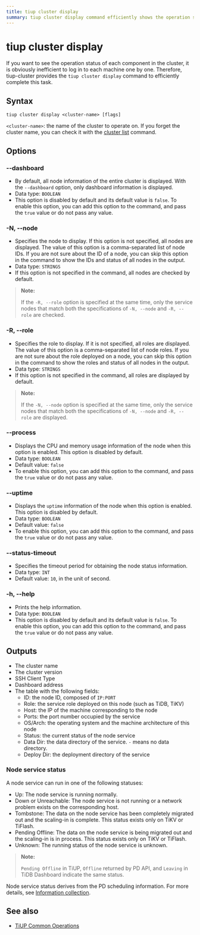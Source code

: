 ```yaml
---
title: tiup cluster display
summary: tiup cluster display command efficiently shows the operation status of each component in the cluster. It provides options to display dashboard information, node status, CPU and memory usage, and more. The output includes cluster name, version, SSH client type, dashboard address, and a table with node details. Node service status can be Up, Down, Tombstone, Pending Offline, or Unknown.
---
```


# tiup cluster display

If you want to see the operation status of each component in the cluster, it is obviously inefficient to log in to each machine one by one. Therefore, tiup-cluster provides the `tiup cluster display` command to efficiently complete this task.

## Syntax

```shell
tiup cluster display <cluster-name> [flags]
```

`<cluster-name>`: the name of the cluster to operate on. If you forget the cluster name, you can check it with the [cluster list](/tiup/tiup-component-cluster-list.md) command.

## Options

### --dashboard

- By default, all node information of the entire cluster is displayed. With the `--dashboard` option, only dashboard information is displayed.
- Data type: `BOOLEAN`
- This option is disabled by default and its default value is `false`. To enable this option, you can add this option to the command, and pass the `true` value or do not pass any value.

### -N, --node

- Specifies the node to display. If this option is not specified, all nodes are displayed. The value of this option is a comma-separated list of node IDs. If you are not sure about the ID of a node, you can skip this option in the command to show the IDs and status of all nodes in the output.
- Data type: `STRINGS`
- If this option is not specified in the command, all nodes are checked by default.

> **Note:**
>
> If the `-R, --role` option is specified at the same time, only the service nodes that match both the specifications of `-N, --node` and `-R, --role` are checked.

### -R, --role

- Specifies the role to display. If it is not specified, all roles are displayed. The value of this option is a comma-separated list of node roles. If you are not sure about the role deployed on a node, you can skip this option in the command to show the roles and status of all nodes in the output.
- Data type: `STRINGS`
- If this option is not specified in the command, all roles are displayed by default.

> **Note:**
>
> If the `-N, --node` option is specified at the same time, only the service nodes that match both the specifications of `-N, --node` and `-R, --role` are displayed.

### --process

- Displays the CPU and memory usage information of the node when this option is enabled. This option is disabled by default.
- Data type: `BOOLEAN`
- Default value: `false`
- To enable this option, you can add this option to the command, and pass the `true` value or do not pass any value.

### --uptime

- Displays the `uptime` information of the node when this option is enabled. This option is disabled by default.
- Data type: `BOOLEAN`
- Default value: `false`
- To enable this option, you can add this option to the command, and pass the `true` value or do not pass any value.

### --status-timeout

- Specifies the timeout period for obtaining the node status information.
- Data type: `INT`
- Default value: `10`, in the unit of second.

### -h, --help

- Prints the help information.
- Data type: `BOOLEAN`
- This option is disabled by default and its default value is `false`. To enable this option, you can add this option to the command, and pass the `true` value or do not pass any value.

## Outputs

- The cluster name
- The cluster version
- SSH Client Type
- Dashboard address
- The table with the following fields:
    - ID: the node ID, composed of `IP:PORT`
    - Role: the service role deployed on this node (such as TiDB, TiKV)
    - Host: the IP of the machine corresponding to the node
    - Ports: the port number occupied by the service
    - OS/Arch: the operating system and the machine architecture of this node
    - Status: the current status of the node service
    - Data Dir: the data directory of the service. `-` means no data directory.
    - Deploy Dir: the deployment directory of the service

### Node service status

A node service can run in one of the following statuses:

- Up: The node service is running normally.
- Down or Unreachable: The node service is not running or a network problem exists on the corresponding host.
- Tombstone: The data on the node service has been completely migrated out and the scaling-in is complete. This status exists only on TiKV or TiFlash.
- Pending Offline: The data on the node service is being migrated out and the scaling-in is in process. This status exists only on TiKV or TiFlash.
- Unknown: The running status of the node service is unknown.

> **Note:**
>
> `Pending Offline` in TiUP, `Offline` returned by PD API, and `Leaving` in TiDB Dashboard indicate the same status.

Node service status derives from the PD scheduling information. For more details, see [Information collection](/tidb-scheduling.md#information-collection).

## See also

- [TiUP Common Operations](/maintain-tidb-using-tiup.md)